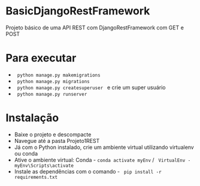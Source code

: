 # BasicDjangoRestFramework
 Projeto básico de uma API REST com DjangoRestFramework com GET e POST
 
# Para executar
<ul>
 <li><code> python manage.py makemigrations </code></li>
 <li><code> python manage.py migrations </code></li>
 <li><code> python manage.py createsuperuser </code> e crie um super usuário</li>
 <li><code> python manage.py runserver </code></li>
 
 </ul>

# Instalação
<ul>
 <li>Baixe o projeto e descompacte</li>
 <li>Navegue até a pasta Projeto1REST</li>
 <li>Já com o Python instalado, crie um ambiente virtual utilizando virtualenv ou conda</li>
 <li>Ative o ambiente virtual: Conda - <code>conda activate myEnv</code> / <code> VirtualEnv - myEnv\Scripts\activate</code></li>
 <li>Instale as dependências com o comando - <code> pip install -r requirements.txt </code>
 </ul>

